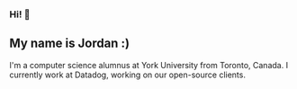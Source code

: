 ### Hi! 👋
## My name is Jordan :)
I'm a computer science alumnus at York University from Toronto, Canada. 
I currently work at Datadog, working on our open-source clients.



